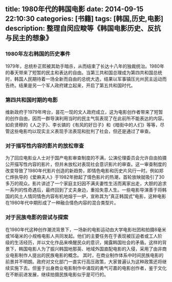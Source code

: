 title: 1980年代的韩国电影
date: 2014-09-15 22:10:30
categories: [书籍]
tags: [韩国,历史,电影]
description: 整理自闵应畯等《韩国电影历史、反抗与民主的想象》
---
### 1980年左右韩国的历史事件
1979年，总统朴正熙被其助手暗杀，从而结束了长达十八年的独裁统治。1980年的春天带来了短暂的民主和表达的自由。当第三共和国总理成为第四共和国总统时，韩国人民期待着一场全新而自由的总统大选，结果以军事镇压光州民主运动而告终。结果是另一个军人政府建立起来，开启了第五共和国时代。
<!--more-->
### 第四共和国时期的电影
维新政府于1979年垮台，昙花一现的文人政府成立，这为电影创作者带来了短暂的创作自由，因而一群导演利用当时的民主气氛表现了在此前所不能表达的内容。如俞贤穆的《人之子》、李长镐的《有风的好日子》和《暗街中的人们》等等，尽管这些电影均以现实主义表现手法表现和批判了社会，但还是通过了审查。

### 对于描写性内容的影片的放松审查
为了回应电影业人士对于国产电影审查制度的不满，公演伦理委员会允许自由拍摄公开描写性内容的影片，但并未放松对表现社会意识影片的审查。这一审查制度的改变导致了1980年代影片创造的新趋势，即情色电影和历史片风行一时。例如郑仁烨执导的《爱麻夫人》于1982年掀起了情色影片的热潮，首轮放映就吸引了30多万的观众。影片讲述了一个家庭主妇因不满夫妻性生活而离家出走，大胆的追求一系列的性奇遇后，最终回到了丈夫身边，重拾失意人生。一些电影导演善于将韩国的风土人情同情色内容有机地熔于一炉，宣称其为“真正韩国式”电影，这种电影在1980年代中期形成了一种融合情色内容的混合类型片。

### 对于民族电影的尝试与探索
在1980年代这种创作潮流背景下，一场新的电影运动由大学电影社团和拍摄8毫米或16毫米的小规格电影人共同发起。他们的主要任务在于表现被压迫者或工人阶级的生活经历，并以文化作品来唤醒民众的意识，揭露韩国社会的矛盾。这样的背景下，韩国电影人为了振兴韩国地那英、地域外国直配电影的入侵，采用了由非商业电影制作人提出的民族电影的概念。
其时，在商业制作体系中时间民族电影的前景并不明朗。政府对文化部门一直实行高压政策，大家普遍认为这种政策还将继续实施下去。但鉴于出身商业电影制作中涌现的勇气可嘉的电影创作者，鉴于文化在不断前进发展，继续拍摄民族电影似乎是可行的。
